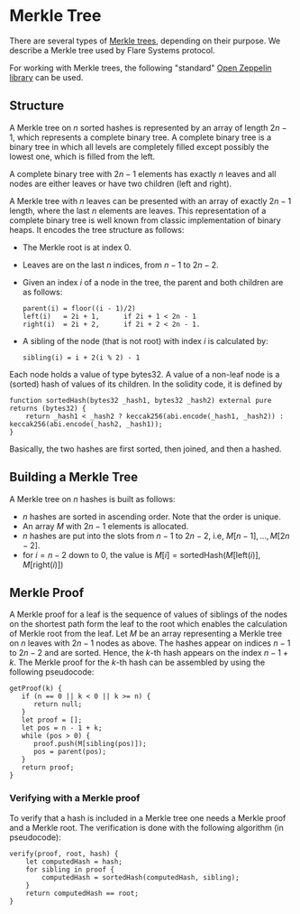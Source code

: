 # Merkle Tree

There are several types of [Merkle trees](https://en.wikipedia.org/wiki/Merkle_tree), depending on their purpose.
We describe a Merkle tree used by Flare Systems protocol.

For working with Merkle trees, the following "standard" [Open Zeppelin library](https://github.com/OpenZeppelin/openzeppelin-contracts/blob/master/contracts/utils/cryptography/MerkleProof.sol) can be used.

## Structure

A Merkle tree on $n$ sorted hashes is represented by an array of length $2n - 1$, which represents a complete binary tree.
A complete binary tree is a binary tree in which all levels are completely filled except possibly the lowest one, which is filled from the left.

A complete binary tree with $2n - 1$ elements has exactly $n$ leaves and all nodes are either leaves or have two children (left and right).

A Merkle tree with $n$ leaves can be presented with an array of exactly $2n - 1$ length, where the last $n$ elements are leaves.
This representation of a complete binary tree is well known from classic implementation of binary heaps.
It encodes the tree structure as follows:

- The Merkle root is at index $0$.
- Leaves are on the last $n$ indices, from $n - 1$ to $2n - 2$.
- Given an index $i$ of a node in the tree, the parent and both children are as follows:

  ```text
  parent(i) = floor((i - 1)/2)
  left(i)   = 2i + 1,      if 2i + 1 < 2n - 1
  right(i)  = 2i + 2,      if 2i + 2 < 2n - 1.
  ```

- A sibling of the node (that is not root) with index $i$ is calculated by:

  ```text
  sibling(i) = i + 2(i % 2) - 1
  ```

Each node holds a value of type bytes32.
A value of a non-leaf node is a (sorted) hash of values of its children.
In the solidity code, it is defined by

```Solidity
function sortedHash(bytes32 _hash1, bytes32 _hash2) external pure returns (bytes32) {
    return _hash1 < _hash2 ? keccak256(abi.encode(_hash1, _hash2)) : keccak256(abi.encode(_hash2, _hash1));
}
```

Basically, the two hashes are first sorted, then joined, and then a hashed.

## Building a Merkle Tree

A Merkle tree on $n$ hashes is built as follows:

- $n$ hashes are sorted in ascending order.
  Note that the order is unique.
- An array $M$ with $2n - 1$ elements is allocated.
- $n$ hashes are put into the slots from $n - 1$ to $2n - 2$, i.e, $M[n-1],\dots, M[2n - 2]$.
- for $i = n - 2$ down to $0$, the value is $M[i] = \mathrm{sortedHash}(M[\mathrm{left}(i)], M[\mathrm{right}(i)])$

## Merkle Proof

A Merkle proof for a leaf is the sequence of values of siblings of the nodes on the shortest path form the leaf to the root which enables the calculation of Merkle root from the leaf.
Let $M$ be an array representing a Merkle tree on $n$ leaves with $2n - 1$ nodes as above.
The hashes appear on indices $n-1$ to $2n - 2$ and are sorted.
Hence, the $k$-th hash appears on the index $n - 1 + k$.
The Merkle proof for the $k$-th hash can be assembled by using the following pseudocode:

```text
getProof(k) {
   if (n == 0 || k < 0 || k >= n) {
      return null;
   }
   let proof = [];
   let pos = n - 1 + k;
   while (pos > 0) {
      proof.push(M[sibling(pos)]);
      pos = parent(pos);
   }
   return proof;
}
```

### Verifying with a Merkle proof

To verify that a hash is included in a Merkle tree one needs a Merkle proof and a Merkle root.
The verification is done with the following algorithm (in pseudocode):

```text
verify(proof, root, hash) {
    let computedHash = hash;
    for sibling in proof {
        computedHash = sortedHash(computedHash, sibling);
    }
    return computedHash == root;
}
```
